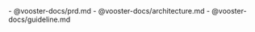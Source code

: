 <vooster-docs>
- @vooster-docs/prd.md
- @vooster-docs/architecture.md
- @vooster-docs/guideline.md
</vooster-docs>